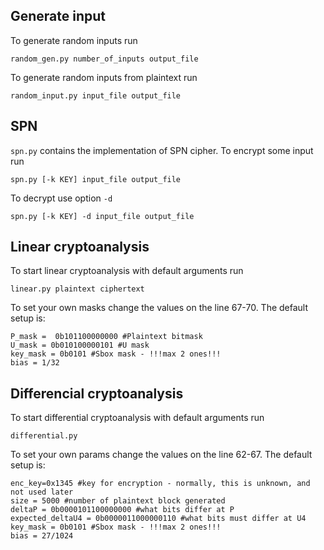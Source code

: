 ## Generate input
To generate random inputs run
```
random_gen.py number_of_inputs output_file
```

To generate random inputs from plaintext run
```
random_input.py input_file output_file
```
## SPN
`spn.py` contains the implementation of SPN cipher. To encrypt some input run
```
spn.py [-k KEY] input_file output_file
```
To decrypt use option `-d`
```
spn.py [-k KEY] -d input_file output_file
```

## Linear cryptoanalysis

To start linear cryptoanalysis with default arguments run
```
linear.py plaintext ciphertext
```

To set your own masks change the values on the line 67-70. The default setup is:
```
P_mask =  0b101100000000 #Plaintext bitmask
U_mask = 0b010100000101 #U mask
key_mask = 0b0101 #Sbox mask - !!!max 2 ones!!!
bias = 1/32
```
## Differencial cryptoanalysis

To start differential cryptoanalysis with default arguments run
```
differential.py
```

To set your own params change the values on the line 62-67. The default setup is:
```
enc_key=0x1345 #key for encryption - normally, this is unknown, and not used later
size = 5000 #number of plaintext block generated
deltaP = 0b0000101100000000 #what bits differ at P
expected_deltaU4 = 0b0000011000000110 #what bits must differ at U4
key_mask = 0b0101 #Sbox mask - !!!max 2 ones!!!
bias = 27/1024
```